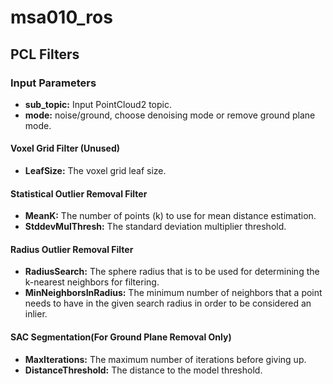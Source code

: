 # msa010_ros

## PCL Filters 
### Input Parameters 
* **sub_topic:** Input PointCloud2 topic. 
* **mode:** noise/ground, choose denoising mode or remove ground plane mode.
#### Voxel Grid Filter (Unused)
* **LeafSize:** The voxel grid leaf size.
####  Statistical Outlier Removal Filter
* **MeanK:** The number of points (k) to use for mean distance estimation​. 
* **StddevMulThresh:** The standard deviation multiplier threshold​.
#### Radius Outlier Removal Filter
* **RadiusSearch:** The sphere radius that is to be used for determining the k-nearest neighbors for filtering​.
* **MinNeighborsInRadius​:** The minimum number of neighbors that a point needs to have in the given search radius in order to be considered an inlier​.
#### SAC Segmentation​ (For Ground Plane Removal Only)
* **MaxIterations:** The maximum number of iterations before giving up​.
* **DistanceThreshold:** The distance to the model threshold​.
